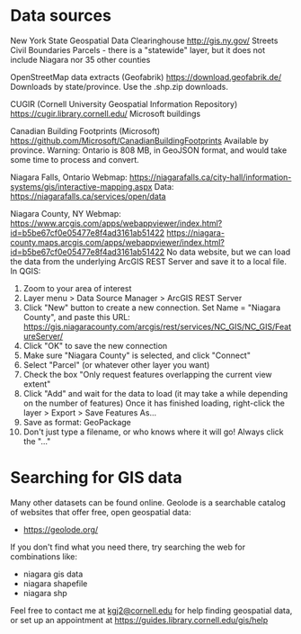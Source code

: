 Data sources
============

New York State Geospatial Data Clearinghouse
http://gis.ny.gov/
Streets
Civil Boundaries
Parcels - there is a "statewide" layer, but it does not include Niagara nor 35 other counties

OpenStreetMap data extracts (Geofabrik)
https://download.geofabrik.de/
Downloads by state/province.  Use the .shp.zip downloads.

CUGIR (Cornell University Geospatial Information Repository)
https://cugir.library.cornell.edu/
Microsoft buildings

Canadian Building Footprints (Microsoft)
https://github.com/Microsoft/CanadianBuildingFootprints
Available by province.  Warning: Ontario is 808 MB, in GeoJSON format, and would take some time to process and convert.

Niagara Falls, Ontario
Webmap: https://niagarafalls.ca/city-hall/information-systems/gis/interactive-mapping.aspx
Data: https://niagarafalls.ca/services/open/data

Niagara County, NY
Webmap: https://www.arcgis.com/apps/webappviewer/index.html?id=b5be67cf0e05477e8f4ad3161ab51422
https://niagara-county.maps.arcgis.com/apps/webappviewer/index.html?id=b5be67cf0e05477e8f4ad3161ab51422
No data website, but we can load the data from the underlying ArcGIS REST Server and save it to a local file.
In QGIS:
  1. Zoom to your area of interest
  2. Layer menu > Data Source Manager > ArcGIS REST Server
  3. Click "New" button to create a new connection.  Set Name = "Niagara County", and paste this URL:
      https://gis.niagaracounty.com/arcgis/rest/services/NC_GIS/NC_GIS/FeatureServer/
  4. Click "OK" to save the new connection
  5. Make sure "Niagara County" is selected, and click "Connect"
  6. Select "Parcel" (or whatever other layer you want)
  7. Check the box "Only request features overlapping the current view extent"
  8. Click "Add" and wait for the data to load (it may take a while depending on the number of features)
Once it has finished loading, right-click the layer > Export > Save Features As...
  1. Save as format: GeoPackage
  2. Don't just type a filename, or who knows where it will go!  Always click the "..."


Searching for GIS data
======================

Many other datasets can be found online.  Geolode is a searchable catalog of websites that offer free, open geospatial data:
* <https://geolode.org/>

If you don't find what you need there, try searching the web for combinations like:
* niagara gis data
* niagara shapefile
* niagara shp

Feel free to contact me at kgj2@cornell.edu for help finding geospatial data, or set up an appointment at <https://guides.library.cornell.edu/gis/help>
